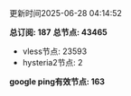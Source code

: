 更新时间2025-06-28 04:14:52

**总订阅: 187**
**总节点: 43465**
- vless节点: 23593
- hysteria2节点: 2

**google ping有效节点: 163**
